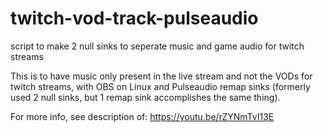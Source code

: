 # twitch-vod-track-pulseaudio
script to make 2 null sinks to seperate music and game audio for twitch streams


This is to have music only present in the live stream and not the VODs for twitch streams, with OBS on Linux and Pulseaudio remap sinks (formerly used 2 null sinks, but 1 remap sink accomplishes the same thing).

For more info, see description of: https://youtu.be/rZYNmTvI13E
